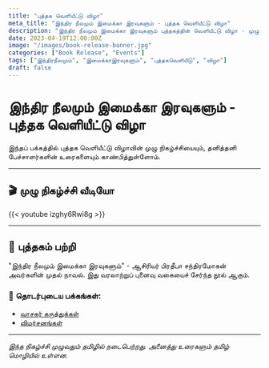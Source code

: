 ```yaml
---
title: "புத்தக வெளியீட்டு விழா"
meta_title: "இந்திர நீலமும் இமைக்கா இரவுகளும் - புத்தக வெளியீட்டு விழா"
description: "இந்திர நீலமும் இமைக்கா இரவுகளும் புத்தகத்தின் வெளியீட்டு விழா - முழு நிகழ்ச்சி வீடியோ மற்றும் தனித்தனி உரைகள்"
date: 2023-04-19T12:00:00Z
image: "/images/book-release-banner.jpg"
categories: ["Book Release", "Events"]
tags: ["இந்திரநீலமும்", "இமைக்காஇரவுகளும்", "புத்தகவெளியீடு", "விழா"]
draft: false
---
```


# இந்திர நீலமும் இமைக்கா இரவுகளும் - புத்தக வெளியீட்டு விழா

இந்தப் பக்கத்தில் புத்தக வெளியீட்டு விழாவின் முழு நிகழ்ச்சியையும், தனித்தனி பேச்சாளர்களின் உரைகளையும் காண்பித்துள்ளோம்.

---

## 🎬 முழு நிகழ்ச்சி வீடியோ

{{< youtube izghy6Rwi8g >}}

---


## 📖 புத்தகம் பற்றி

"இந்திர நீலமும் இமைக்கா இரவுகளும்" - ஆசிரியர் பிரதீபா சந்திரமோகன் அவர்களின் முதல் நாவல். இது வரலாற்றுப் புனைவு வகையைச் சேர்ந்த நூல் ஆகும்.

### 🔗 தொடர்புடைய பக்கங்கள்:
- [வாசகர் கருத்துக்கள்](./_index.md)
- [விமர்சனங்கள்](./review-1.md)

---

*இந்த நிகழ்ச்சி முழுவதும் தமிழில் நடைபெற்றது. அனைத்து உரைகளும் தமிழ் மொழியில் உள்ளன.*
